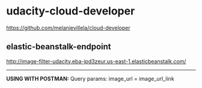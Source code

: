 # udacity-cloud-developer
https://github.com/melanievillela/cloud-developer

## elastic-beanstalk-endpoint
http://image-filter-udacity.eba-jpd3zeur.us-east-1.elasticbeanstalk.com/

---
**USING WITH POSTMAN:**
Query params: image_url = image_url_link